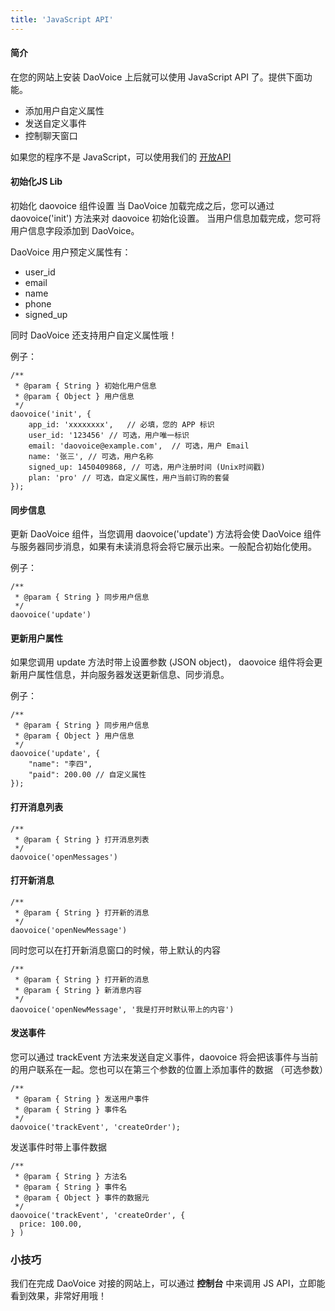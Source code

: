 ```yaml
---
title: 'JavaScript API'
---
```


#### 简介

在您的网站上安装 DaoVoice 上后就可以使用 JavaScript API 了。提供下面功能。

* 添加用户自定义属性
* 发送自定义事件
* 控制聊天窗口

如果您的程序不是 JavaScript，可以使用我们的 [开放API](http://docs.daovoice.io/api/)

#### 初始化JS Lib

初始化 daovoice 组件设置
当 DaoVoice 加载完成之后，您可以通过 daovoice('init') 方法来对 daovoice 初始化设置。
当用户信息加载完成，您可将用户信息字段添加到 DaoVoice。


DaoVoice 用户预定义属性有：

* user_id 
* email
* name
* phone
* signed_up


同时 DaoVoice 还支持用户自定义属性哦！

例子：

```
/**
 * @param { String } 初始化用户信息
 * @param { Object } 用户信息
 */
daovoice('init', {  
    app_id: 'xxxxxxxx',   // 必填，您的 APP 标识
    user_id: '123456' // 可选，用户唯一标识
    email: 'daovoice@example.com',  // 可选，用户 Email
    name: '张三', // 可选，用户名称
    signed_up: 1450409868, // 可选，用户注册时间 (Unix时间戳)
    plan: 'pro' // 可选，自定义属性，用户当前订购的套餐
});
```

#### 同步信息

更新 DaoVoice 组件，当您调用 daovoice('update') 方法将会使 DaoVoice 组件与服务器同步消息，如果有未读消息将会将它展示出来。一般配合初始化使用。

例子：
```
/**
 * @param { String } 同步用户信息
 */
daovoice('update')
```

#### 更新用户属性

如果您调用 update  方法时带上设置参数 (JSON object)， daovoice 组件将会更新用户属性信息，并向服务器发送更新信息、同步消息。

例子：

```
/**
 * @param { String } 同步用户信息
 * @param { Object } 用户信息
 */
daovoice('update', {
    "name": "李四",
    "paid": 200.00 // 自定义属性
});
```

#### 打开消息列表

```
/**
 * @param { String } 打开消息列表
 */
daovoice('openMessages')
```

#### 打开新消息

```
/**
 * @param { String } 打开新的消息
 */
daovoice('openNewMessage')
```

同时您可以在打开新消息窗口的时候，带上默认的内容
```
/**
 * @param { String } 打开新的消息
 * @param { String } 新消息内容
 */
daovoice('openNewMessage', '我是打开时默认带上的内容')
```

#### 发送事件


您可以通过 trackEvent 方法来发送自定义事件，daovoice 将会把该事件与当前的用户联系在一起。您也可以在第三个参数的位置上添加事件的数据 （可选参数）

```
/**
 * @param { String } 发送用户事件
 * @param { String } 事件名
 */
daovoice('trackEvent', 'createOrder');
```

发送事件时带上事件数据

```
/**
 * @param { String } 方法名
 * @param { String } 事件名
 * @param { Object } 事件的数据元
 */
daovoice('trackEvent', 'createOrder', {
  price: 100.00,
} )
```


### 小技巧

我们在完成 DaoVoice 对接的网站上，可以通过 **控制台** 中来调用 JS API，立即能看到效果，非常好用哦！ 